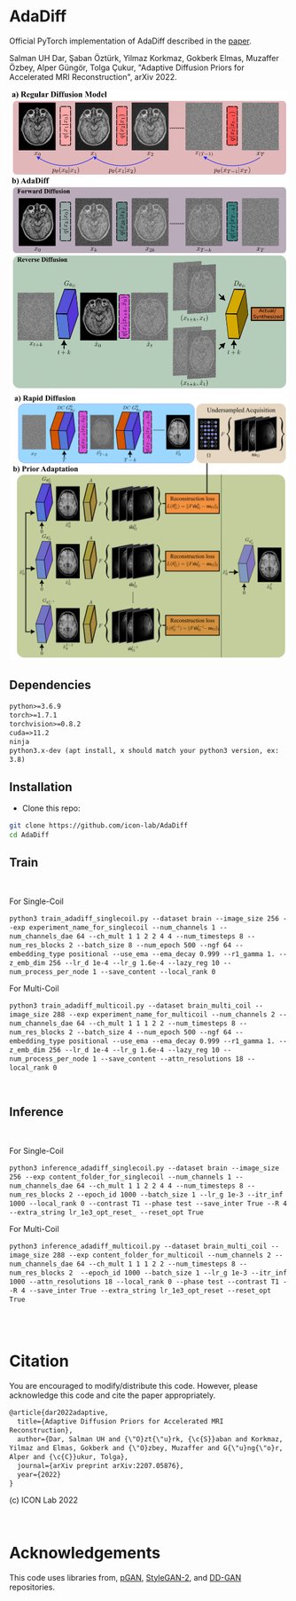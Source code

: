 # AdaDiff

Official PyTorch implementation of AdaDiff described in the [paper](https://arxiv.org/abs/2207.05876).

Salman UH Dar, Şaban Öztürk, Yilmaz Korkmaz, Gokberk Elmas, Muzaffer Özbey, Alper Güngör, Tolga Çukur, "Adaptive Diffusion Priors for Accelerated MRI Reconstruction", arXiv 2022.

<img src="./figures/main_fig.png" width="600px">

<img src="./figures/main_fig_opt.png" width="600px">

## Dependencies

```
python>=3.6.9
torch>=1.7.1
torchvision>=0.8.2
cuda=>11.2
ninja
python3.x-dev (apt install, x should match your python3 version, ex: 3.8)
```

## Installation
- Clone this repo:
```bash
git clone https://github.com/icon-lab/AdaDiff
cd AdaDiff
```

## Train

<br />

For Single-Coil
```
python3 train_adadiff_singlecoil.py --dataset brain --image_size 256 --exp experiment_name_for_singlecoil --num_channels 1 --num_channels_dae 64 --ch_mult 1 1 2 2 4 4 --num_timesteps 8 --num_res_blocks 2 --batch_size 8 --num_epoch 500 --ngf 64 --embedding_type positional --use_ema --ema_decay 0.999 --r1_gamma 1. --z_emb_dim 256 --lr_d 1e-4 --lr_g 1.6e-4 --lazy_reg 10 --num_process_per_node 1 --save_content --local_rank 0
```
For Multi-Coil
```
python3 train_adadiff_multicoil.py --dataset brain_multi_coil --image_size 288 --exp experiment_name_for_multicoil --num_channels 2 --num_channels_dae 64 --ch_mult 1 1 1 2 2 --num_timesteps 8 --num_res_blocks 2 --batch_size 4 --num_epoch 500 --ngf 64 --embedding_type positional --use_ema --ema_decay 0.999 --r1_gamma 1. --z_emb_dim 256 --lr_d 1e-4 --lr_g 1.6e-4 --lazy_reg 10 --num_process_per_node 1 --save_content --attn_resolutions 18 --local_rank 0
```
<br />

## Inference

<br />

For Single-Coil
```
python3 inference_adadiff_singlecoil.py --dataset brain --image_size 256 --exp content_folder_for_singlecoil --num_channels 1 --num_channels_dae 64 --ch_mult 1 1 2 2 4 4 --num_timesteps 8 --num_res_blocks 2 --epoch_id 1000 --batch_size 1 --lr_g 1e-3 --itr_inf 1000 --local_rank 0 --contrast T1 --phase test --save_inter True --R 4 --extra_string lr_1e3_opt_reset_ --reset_opt True
```
For Multi-Coil
```
python3 inference_adadiff_multicoil.py --dataset brain_multi_coil --image_size 288 --exp content_folder_for_multicoil --num_channels 2 --num_channels_dae 64 --ch_mult 1 1 1 2 2 --num_timesteps 8 --num_res_blocks 2  --epoch_id 1000 --batch_size 1 --lr_g 1e-3 --itr_inf 1000 --attn_resolutions 18 --local_rank 0 --phase test --contrast T1 --R 4 --save_inter True --extra_string lr_1e3_opt_reset --reset_opt True 
```

<br />
<br />


# Citation
You are encouraged to modify/distribute this code. However, please acknowledge this code and cite the paper appropriately.
```
@article{dar2022adaptive,
  title={Adaptive Diffusion Priors for Accelerated MRI Reconstruction},
  author={Dar, Salman UH and {\"O}zt{\"u}rk, {\c{S}}aban and Korkmaz, Yilmaz and Elmas, Gokberk and {\"O}zbey, Muzaffer and G{\"u}ng{\"o}r, Alper and {\c{C}}ukur, Tolga},
  journal={arXiv preprint arXiv:2207.05876},
  year={2022}
}

```

(c) ICON Lab 2022

<br />

# Acknowledgements

This code uses libraries from, [pGAN](https://github.com/icon-lab/pGAN-cGAN), [StyleGAN-2](https://github.com/NVlabs/stylegan2), and [DD-GAN](https://github.com/NVlabs/denoising-diffusion-gan) repositories.
